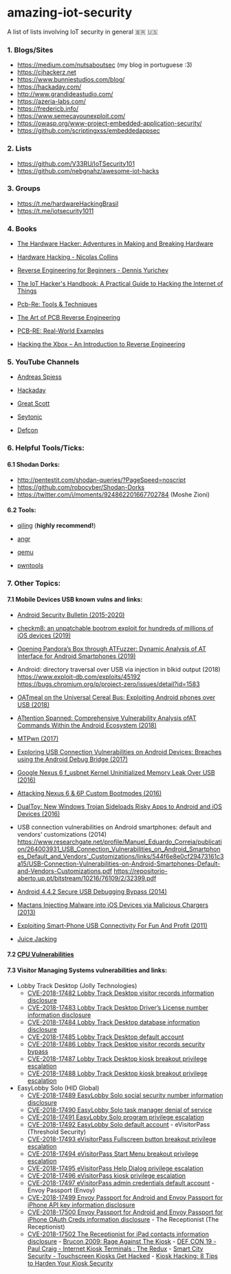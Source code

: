 # amazing-iot-security 
A list of lists involving IoT security in general 🇧🇷 🇺🇸 

### 1. Blogs/Sites

   - https://medium.com/nutsaboutsec (my blog in portuguese :3)
   - https://cjhackerz.net
   - https://www.bunniestudios.com/blog/
   - https://hackaday.com/
   - http://www.grandideastudio.com/
   - https://azeria-labs.com/
   - https://fredericb.info/
   - https://www.semecayounexploit.com/
   - https://owasp.org/www-project-embedded-application-security/
   - https://github.com/scriptingxss/embeddedappsec

### 2. Lists

   - https://github.com/V33RU/IoTSecurity101
   - https://github.com/nebgnahz/awesome-iot-hacks

### 3. Groups

   - https://t.me/hardwareHackingBrasil
   - https://t.me/iotsecurity1011

### 4. Books
    
   - [The Hardware Hacker: Adventures in Making and Breaking Hardware](http://index-of.es/Varios-2/The%20Hardware%20Hacker.pdf)
    
   - [Hardware Hacking - Nicolas Collins](https://www.nicolascollins.com/texts/originalhackingmanual.pdf)
    
   - [Reverse Engineering for Beginners - Dennis Yurichev](https://beginners.re/RE4B-EN.pdf)
    
   - [The IoT Hacker's Handbook: A Practical Guide to Hacking the Internet of Things](https://www.amazon.com/IoT-Hackers-Handbook-Practical-Internet/dp/1484242998)
   
   - [Pcb-Re: Tools & Techniques](https://www.amazon.com.br/PCB-Re-Techniques-MR-Keng-Tiong/dp/1979331383)
   
   - [The Art of PCB Reverse Engineering](https://www.amazon.com/Art-PCB-Reverse-Engineering-Standard/dp/151880053X)
   
   - [PCB-RE: Real-World Examples](https://www.amazon.com/gp/product/1797999958?pf_rd_p=1581d9f4-062f-453c-b69e-0f3e00ba2652&pf_rd_r=GVTKZY93AJVY6FAN99SK)
   
   - [Hacking the Xbox – An Introduction to Reverse Engineering](https://www.amazon.com.br/Hacking-Xbox-Introduction-Reverse-Engineering/dp/1593270291/ref=rtpb_7?_encoding=UTF8&pd_rd_i=1593270291&pd_rd_r=abf7a62f-9511-458d-bea9-d621e74c8a3e&pd_rd_w=RiJsD&pd_rd_wg=IQbm1&pf_rd_p=20778654-c31f-4d56-af83-5c7399c46f9a&pf_rd_r=5PC3ZRBHGWP0VTXEATZ5&psc=1&refRID=5PC3ZRBHGWP0VTXEATZ5)

### 5. YouTube Channels

   - [Andreas Spiess](https://www.youtube.com/channel/UCu7_D0o48KbfhpEohoP7YSQ)

   - [Hackaday](https://www.youtube.com/channel/UCnv0gfLQFNGPJ5MHSGuIAkw)

   - [Great Scott](https://www.youtube.com/channel/UC6mIxFTvXkWQVEHPsEdflzQ)

   - [Seytonic](https://www.youtube.com/channel/UCW6xlqxSY3gGur4PkGPEUeA)

   - [Defcon](https://www.youtube.com/user/DEFCONConference)
    
### 6. Helpful Tools/Ticks:

#### 6.1 Shodan Dorks:

   - http://pentestit.com/shodan-queries/?PageSpeed=noscript
   - https://github.com/robocyber/Shodan-Dorks
   - https://twitter.com/i/moments/924862201667702784 (Moshe Zioni)
   
#### 6.2 Tools:

   - [qiling](https://github.com/qilingframework) (**highly recommend!**)
   
   - [angr](https://angr.io/)
   
   - [qemu](https://www.qemu.org/)
   
   - [pwntools](https://github.com/Gallopsled/pwntools)
    
### 7. Other Topics:

#### 7.1 Mobile Devices USB known vulns and links:
    
   - [Android Security Bulletin (2015-2020)](https://source.android.com/security/bulletin)
      
   - [checkm8: an unpatchable bootrom exploit for hundreds of millions of iOS devices (2019)](https://twitter.com/axi0mX/status/1177542201670168576)
      
   - [Opening Pandora’s Box through ATFuzzer: Dynamic Analysis of AT Interface for Android Smartphones (2019)](https://github.com/Imtiazkarimik23/ATFuzzer)
      
   - Android: directory traversal over USB via injection in blkid output (2018)  
      https://www.exploit-db.com/exploits/45192  
      https://bugs.chromium.org/p/project-zero/issues/detail?id=1583
      
   - [OATmeal on the Universal Cereal Bus: Exploiting Android phones over USB (2018)](https://googleprojectzero.blogspot.com/2018/09/oatmeal-on-universal-cereal-bus.html)
      
   - [ATtention Spanned: Comprehensive Vulnerability Analysis ofAT Commands Within the Android Ecosystem (2018)](https://www.usenix.org/system/files/conference/usenixsecurity18/sec18-tian.pdf)
      
   - [MTPwn (2017)](https://github.com/smeso/MTPwn)
      
   - [Exploring USB Connection Vulnerabilities on Android Devices: Breaches using the Android Debug Bridge (2017)](https://www.scitepress.org/Papers/2017/64759/64759.pdf)
      
   - [Google Nexus 6 f_usbnet Kernel Uninitialized Memory Leak Over USB (2016)](https://exchange.xforce.ibmcloud.com/collection/Google-Nexus-6-f_usbnet-Kernel-Uninitialized-Memory-Leak-Over-USB-c123bbfb8ef3c70a0cd4c0172d54b0d0)
      
   - [Attacking Nexus 6 & 6P Custom Bootmodes (2016)](https://exchange.xforce.ibmcloud.com/collection/Attacking-Nexus-6-and-6P-Custom-Bootmodes-5985d26456a31dd4d21a7d6ee065bb1b)
      
   - [DualToy: New Windows Trojan Sideloads Risky Apps to Android and iOS Devices (2016)](https://unit42.paloaltonetworks.com/dualtoy-new-windows-trojan-sideloads-risky-apps-to-android-and-ios-devices/)
      
   - USB connection vulnerabilities on Android smartphones: default and vendors’ customizations (2014)  
	https://www.researchgate.net/profile/Manuel_Eduardo_Correia/publication/264003931_USB_Connection_Vulnerabilities_on_Android_Smartphones_Default_and_Vendors'_Customizations/links/544f6e8e0cf29473161c3a15/USB-Connection-Vulnerabilities-on-Android-Smartphones-Default-and-Vendors-Customizations.pdf
      https://repositorio-aberto.up.pt/bitstream/10216/76109/2/32399.pdf
      
   - [Android 4.4.2 Secure USB Debugging Bypass (2014)](https://labs.f-secure.com/advisories/android-4-4-2-secure-usb-debugging-bypass/)
      
   - [Mactans Injecting Malware into iOS Devices via Malicious Chargers (2013)](https://media.blackhat.com/us-13/US-13-Lau-Mactans-Injecting-Malware-into-iOS-Devices-via-Malicious-Chargers-WP.pdf)
      
  - [Exploiting Smart-Phone USB Connectivity For Fun And Profit (2011)](https://media.blackhat.com/bh-dc-11/Stavrou-Wang/BlackHat_DC_2011_Stavrou_Zhaohui_USB_exploits-Slides.pdf)
  - [Juice Jacking](https://en.wikipedia.org/wiki/Juice_jacking)
      
#### 7.2 [CPU Vulnerabilities](https://github.com/houjingyi233/CPU-vulnerability-collections#cpu-vulnerability-collections)

#### 7.3 Visitor Managing Systems vulnerabilities and links:
  
   - Lobby Track Desktop (Jolly Technologies)
        - [CVE-2018-17482 Lobby Track Desktop visitor records information disclosure](https://exchange.xforce.ibmcloud.com/vulnerabilities/149642)
        - [CVE-2018-17483 Lobby Track Desktop Driver’s License number information disclosure](https://exchange.xforce.ibmcloud.com/vulnerabilities/149643)
        - [CVE-2018-17484 Lobby Track Desktop database information disclosure](https://exchange.xforce.ibmcloud.com/vulnerabilities/149644)
        - [CVE-2018-17485 Lobby Track Desktop default account](https://exchange.xforce.ibmcloud.com/vulnerabilities/149645)
        - [CVE-2018-17486 Lobby Track Desktop visitor records security bypass](https://exchange.xforce.ibmcloud.com/vulnerabilities/149646)
        - [CVE-2018-17487 Lobby Track Desktop kiosk breakout privilege escalation](https://exchange.xforce.ibmcloud.com/vulnerabilities/149647)
        - [CVE-2018-17488 Lobby Track Desktop kiosk breakout privilege escalation](https://exchange.xforce.ibmcloud.com/vulnerabilities/149648)
   - EasyLobby Solo (HID Global)
        - [CVE-2018-17489 EasyLobby Solo social security number information disclosure](https://exchange.xforce.ibmcloud.com/vulnerabilities/149649)
        - [CVE-2018-17490 EasyLobby Solo task manager denial of service](https://exchange.xforce.ibmcloud.com/vulnerabilities/149650)
        - [CVE-2018-17491 EasyLobby Solo program privilege escalation](https://exchange.xforce.ibmcloud.com/vulnerabilities/149651)
        - [CVE-2018-17492 EasyLobby Solo default account](https://exchange.xforce.ibmcloud.com/vulnerabilities/149652)
    - eVisitorPass (Threshold Security)
        - [CVE-2018-17493 eVisitorPass Fullscreen button breakout privilege escalation](https://exchange.xforce.ibmcloud.com/vulnerabilities/149653)
        - [CVE-2018-17494 eVisitorPass Start Menu breakout privilege escalation](https://exchange.xforce.ibmcloud.com/vulnerabilities/149654)
        - [CVE-2018-17495 eVisitorPass Help Dialog privilege escalation](https://exchange.xforce.ibmcloud.com/vulnerabilities/149655)
        - [CVE-2018-17496 eVisitorPass kiosk privilege escalation](https://exchange.xforce.ibmcloud.com/vulnerabilities/149656)
        - [CVE-2018-17497 eVisitorPass admin credentials default account](https://exchange.xforce.ibmcloud.com/vulnerabilities/149657)
    - Envoy Passport (Envoy)
        - [CVE-2018-17499 Envoy Passport for Android and Envoy Passport for iPhone API key information disclosure](https://exchange.xforce.ibmcloud.com/vulnerabilities/149659)
        - [CVE-2018-17500 Envoy Passport for Android and Envoy Passport for iPhone OAuth Creds information disclosure](https://exchange.xforce.ibmcloud.com/vulnerabilities/149660)
    - The Receptionist (The Receptionist)
       	- [CVE-2018-17502 The Receptionist for iPad contacts information disclosure](https://exchange.xforce.ibmcloud.com/vulnerabilities/149662)
    - [Brucon 2009: Rage Against The Kiosk](https://www.youtube.com/watch?v=6rNg1eh5qKw)
    - [DEF CON 19 - Paul Craig - Internet Kiosk Terminals : The Redux](https://www.youtube.com/watch?v=LttwrHrLXoA)
    - [Smart City Security - Touchscreen Kiosks Get Hacked](https://www.iotforall.com/smart-city-security/)
    - [Kiosk Hacking: 8 Tips to Harden Your Kiosk Security](https://medium.com/@redswimmer/kiosk-hacking-8-tips-to-improve-your-kiosk-security-e4214127639c)
